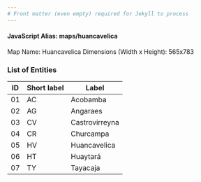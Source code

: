 ```yaml
---
# Front matter (even empty) required for Jekyll to process
---
```


#### JavaScript Alias: maps/huancavelica

Map Name: Huancavelica
Dimensions (Width x Height): 565x783


### List of Entities

ID | Short label | Label
---|---|---|
01| AC | Acobamba
02| AG | Angaraes
03| CV | Castrovirreyna
04| CR | Churcampa
05| HV | Huancavelica
06| HT | Huaytará
07| TY | Tayacaja
